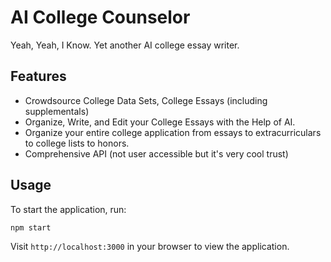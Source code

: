# AI College Counselor

Yeah, Yeah, I Know. Yet another AI college essay writer.

## Features

- Crowdsource College Data Sets, College Essays (including supplementals)
- Organize, Write, and Edit your College Essays with the Help of AI.
- Organize your entire college application from essays to extracurriculars to college lists to honors.
- Comprehensive API (not user accessible but it's very cool trust)

## Usage

To start the application, run:
```
npm start
```

Visit `http://localhost:3000` in your browser to view the application. 